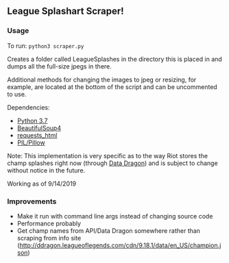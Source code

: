 ## League Splashart Scraper!


### Usage

To run: `python3 scraper.py`

Creates a folder called LeagueSplashes in the directory this is placed in and dumps
all the full-size jpegs in there.

Additional methods for changing the images to jpeg or resizing, for example, are located at
the bottom of the script and can be uncommented to use.

Dependencies: 
* [Python 3.7](https://www.python.org/downloads/release/python-374/)
* [BeautifulSoup4](https://pypi.org/project/beautifulsoup4/)
* [requests_html](https://html.python-requests.org/)
* [PIL/Pillow](https://pillow.readthedocs.io/en/5.3.x/)

Note: This implementation is very specific as to the way Riot stores the champ splashes right now (through [Data Dragon](https://developer.riotgames.com/static-data.html))
and is subject to change without notice in the future.  

Working as of 9/14/2019

### Improvements
* Make it run with command line args instead of changing source code
* Performance probably
* Get champ names from API/Data Dragon somewhere rather than scraping from info site (http://ddragon.leagueoflegends.com/cdn/9.18.1/data/en_US/champion.json)